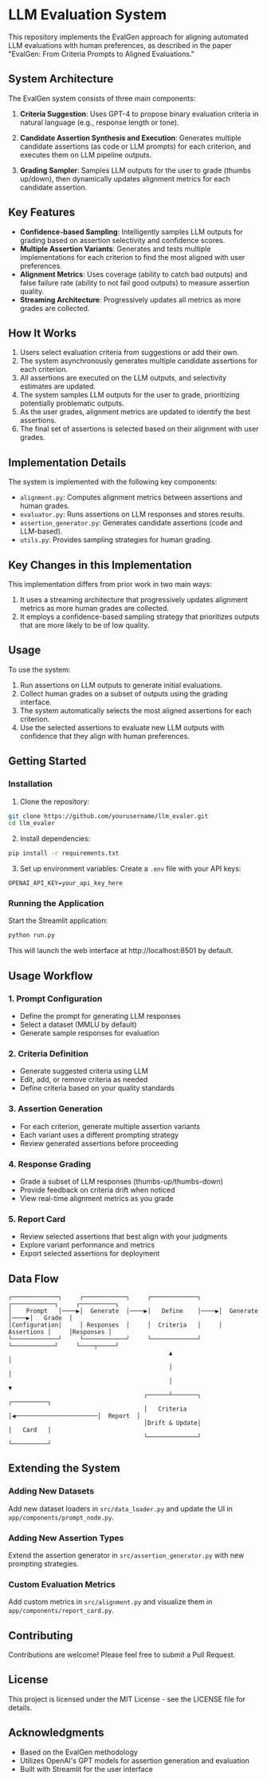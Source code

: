 # LLM Evaluation System

This repository implements the EvalGen approach for aligning automated LLM evaluations with human preferences, as described in the paper "EvalGen: From Criteria Prompts to Aligned Evaluations."

## System Architecture

The EvalGen system consists of three main components:

1. **Criteria Suggestion**: Uses GPT-4 to propose binary evaluation criteria in natural language (e.g., response length or tone).

2. **Candidate Assertion Synthesis and Execution**: Generates multiple candidate assertions (as code or LLM prompts) for each criterion, and executes them on LLM pipeline outputs.

3. **Grading Sampler**: Samples LLM outputs for the user to grade (thumbs up/down), then dynamically updates alignment metrics for each candidate assertion.

## Key Features

- **Confidence-based Sampling**: Intelligently samples LLM outputs for grading based on assertion selectivity and confidence scores.
- **Multiple Assertion Variants**: Generates and tests multiple implementations for each criterion to find the most aligned with user preferences.
- **Alignment Metrics**: Uses coverage (ability to catch bad outputs) and false failure rate (ability to not fail good outputs) to measure assertion quality.
- **Streaming Architecture**: Progressively updates all metrics as more grades are collected.

## How It Works

1. Users select evaluation criteria from suggestions or add their own.
2. The system asynchronously generates multiple candidate assertions for each criterion.
3. All assertions are executed on the LLM outputs, and selectivity estimates are updated.
4. The system samples LLM outputs for the user to grade, prioritizing potentially problematic outputs.
5. As the user grades, alignment metrics are updated to identify the best assertions.
6. The final set of assertions is selected based on their alignment with user grades.

## Implementation Details

The system is implemented with the following key components:

- `alignment.py`: Computes alignment metrics between assertions and human grades.
- `evaluator.py`: Runs assertions on LLM responses and stores results.
- `assertion_generator.py`: Generates candidate assertions (code and LLM-based).
- `utils.py`: Provides sampling strategies for human grading.

## Key Changes in this Implementation

This implementation differs from prior work in two main ways:

1. It uses a streaming architecture that progressively updates alignment metrics as more human grades are collected.
2. It employs a confidence-based sampling strategy that prioritizes outputs that are more likely to be of low quality.

## Usage

To use the system:

1. Run assertions on LLM outputs to generate initial evaluations.
2. Collect human grades on a subset of outputs using the grading interface.
3. The system automatically selects the most aligned assertions for each criterion.
4. Use the selected assertions to evaluate new LLM outputs with confidence that they align with human preferences.

## Getting Started

### Installation

1. Clone the repository:
```bash
git clone https://github.com/yourusername/llm_evaler.git
cd llm_evaler
```

2. Install dependencies:
```bash
pip install -r requirements.txt
```

3. Set up environment variables:
Create a `.env` file with your API keys:
```
OPENAI_API_KEY=your_api_key_here
```

### Running the Application

Start the Streamlit application:
```bash
python run.py
```

This will launch the web interface at http://localhost:8501 by default.

## Usage Workflow

### 1. Prompt Configuration
- Define the prompt for generating LLM responses
- Select a dataset (MMLU by default)
- Generate sample responses for evaluation

### 2. Criteria Definition
- Generate suggested criteria using LLM
- Edit, add, or remove criteria as needed
- Define criteria based on your quality standards

### 3. Assertion Generation
- For each criterion, generate multiple assertion variants
- Each variant uses a different prompting strategy
- Review generated assertions before proceeding

### 4. Response Grading
- Grade a subset of LLM responses (thumbs-up/thumbs-down)
- Provide feedback on criteria drift when noticed
- View real-time alignment metrics as you grade

### 5. Report Card
- Review selected assertions that best align with your judgments
- Explore variant performance and metrics
- Export selected assertions for deployment

## Data Flow

```
┌─────────────┐     ┌────────────┐     ┌─────────────┐     ┌────────────┐     ┌──────────┐
│    Prompt   │────▶│  Generate  │────▶│   Define    │────▶│  Generate  │────▶│   Grade  │
│Configuration│     │ Responses  │     │  Criteria   │     │ Assertions │     │Responses │
└─────────────┘     └────────────┘     └─────────────┘     └────────────┘     └────┬─────┘
                                             ▲                                      │
                                             │                                      │
                                             │                                      ▼
                                      ┌──────┴───────┐                        ┌──────────┐
                                      │   Criteria   │◀───────────────────────│  Report  │
                                      │Drift & Update│                        │   Card   │
                                      └──────────────┘                        └──────────┘
```

## Extending the System

### Adding New Datasets
Add new dataset loaders in `src/data_loader.py` and update the UI in `app/components/prompt_node.py`.

### Adding New Assertion Types
Extend the assertion generator in `src/assertion_generator.py` with new prompting strategies.

### Custom Evaluation Metrics
Add custom metrics in `src/alignment.py` and visualize them in `app/components/report_card.py`.

## Contributing

Contributions are welcome! Please feel free to submit a Pull Request.

## License

This project is licensed under the MIT License - see the LICENSE file for details.

## Acknowledgments

- Based on the EvalGen methodology
- Utilizes OpenAI's GPT models for assertion generation and evaluation
- Built with Streamlit for the user interface 